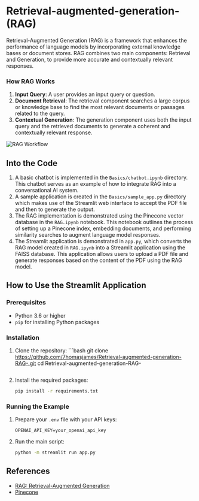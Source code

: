 # Retrieval-augmented-generation-(RAG)

Retrieval-Augmented Generation (RAG) is a framework that enhances the performance of language models by incorporating external knowledge bases or document stores. RAG combines two main components: Retrieval and Generation, to provide more accurate and contextually relevant responses.

### How RAG Works

1. **Input Query**: A user provides an input query or question.
2. **Document Retrieval**: The retrieval component searches a large corpus or knowledge base to find the most relevant documents or passages related to the query.
3. **Contextual Generation**: The generation component uses both the input query and the retrieved documents to generate a coherent and contextually relevant response.

![RAG Workflow](https://github.com/7homasjames/Retrieval-augmented-generation-RAG-/assets/118433299/8d45c66f-9b99-418f-8d2e-6b0df0f60494)


## Into the Code

1. A basic chatbot is implemented in the `Basics/chatbot.ipynb` directory. This chatbot serves as an example of how to integrate RAG into a conversational AI system.
2. A sample application is created in the `Basics/sample_app.py` directory which makes use of the Streamlit web interface to accept the PDF file and then to generate the output.
3. The RAG implementation is demonstrated using the Pinecone vector database in the `RAG.ipynb` notebook. This notebook outlines the process of setting up a Pinecone index, embedding documents, and performing similarity searches to augment language model responses.
4. The Streamlit application is demonstrated in `app.py`, which converts the RAG model created in `RAG.ipynb` into a Streamlit application using the FAISS database. This application allows users to upload a PDF file and generate responses based on the content of the PDF using the RAG model.

## How to Use the Streamlit Application

### Prerequisites

- Python 3.6 or higher
- `pip` for installing Python packages

### Installation

1. Clone the repository:
       ```bash
    git clone https://github.com/7homasjames/Retrieval-augmented-generation-RAG-.git
    cd Retrieval-augmented-generation-RAG-
    ```

2. Install the required packages:

    ```bash
    pip install -r requirements.txt
    ```

### Running the Example


1. Prepare your `.env` file with your API keys:

    ```plaintext
    OPENAI_API_KEY=your_openai_api_key
    ```

2. Run the main script:

    ```bash
    python -m streamlit run app.py   
    ```


## References

- [RAG: Retrieval-Augmented Generation ](https://youtu.be/wUAUdEw5oxM?si=Rk6Jwo1Qm69fpP7V)
- [Pinecone](https://www.pinecone.io/)
